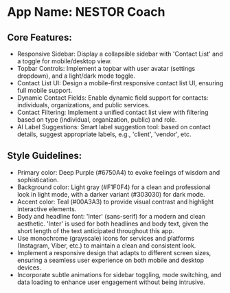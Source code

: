 # **App Name**: NESTOR Coach

## Core Features:

- Responsive Sidebar: Display a collapsible sidebar with 'Contact List' and a toggle for mobile/desktop view.
- Topbar Controls: Implement a topbar with user avatar (settings dropdown), and a light/dark mode toggle.
- Contact List UI: Design a mobile-first responsive contact list UI, ensuring full mobile support.
- Dynamic Contact Fields: Enable dynamic field support for contacts: individuals, organizations, and public services.
- Contact Filtering: Implement a unified contact list view with filtering based on type (individual, organization, public) and role.
- AI Label Suggestions: Smart label suggestion tool: based on contact details, suggest appropriate labels, e.g., 'client', 'vendor', etc.

## Style Guidelines:

- Primary color: Deep Purple (#6750A4) to evoke feelings of wisdom and sophistication.
- Background color: Light gray (#F1F0F4) for a clean and professional look in light mode, with a darker variant (#303030) for dark mode.
- Accent color: Teal (#00A3A3) to provide visual contrast and highlight interactive elements.
- Body and headline font: 'Inter' (sans-serif) for a modern and clean aesthetic. 'Inter' is used for both headlines and body text, given the short length of the text anticipated throughout this app.
- Use monochrome (grayscale) icons for services and platforms (Instagram, Viber, etc.) to maintain a clean and consistent look.
- Implement a responsive design that adapts to different screen sizes, ensuring a seamless user experience on both mobile and desktop devices.
- Incorporate subtle animations for sidebar toggling, mode switching, and data loading to enhance user engagement without being intrusive.